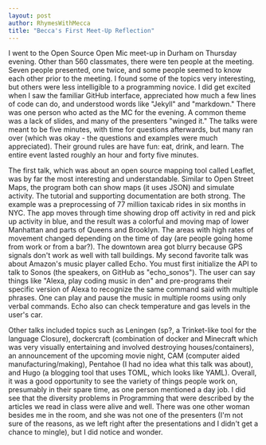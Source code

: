 ```yaml
---
layout: post
author: RhymesWithMecca
title: "Becca's First Meet-Up Reflection"
---
```


I went to the Open Source Open Mic meet-up in Durham on Thursday evening.  Other than 560 classmates, there were ten people at the meeting.  Seven people presented, one twice, and some people seemed to know each other prior to the meeting.  I found some of the topics very interesting, but others were less intelligible to a programming novice.  I did get excited when I saw the familiar GitHub interface, appreciated how much a few lines of code can do, and understood words like "Jekyll" and "markdown."  There was one person who acted as the MC for the evening.  A common theme was a lack of slides, and many of the presenters "winged it."  The talks were meant to be five minutes, with time for questions afterwards, but many ran over (which was okay - the questions and examples were much appreciated).  Their ground rules are have fun: eat, drink, and learn.  The entire event lasted roughly an hour and forty five minutes.

The first talk, which was about an open source mapping tool called Leaflet, was by far the most interesting and understandable.  Similar to Open Street Maps, the program both can show maps (it uses JSON) and simulate activity.  The tutorial and supporting documentation are both strong.  The example was a preprocessing of 77 million taxicab rides in six months in NYC.  The app moves through time showing drop off activity in red and pick up activity in blue, and the result was a colorful and moving map of lower Manhattan and parts of Queens and Brooklyn.  The areas with high rates of movement changed depending on the time of day (are people going home from work or from a bar?).  The downtown area got blurry because GPS signals don't work as well with tall buildings.  My second favorite talk was about Amazon's music player called Echo.  You must first initialize the API to talk to Sonos (the speakers, on GitHub as "echo_sonos").  The user can say things like "Alexa, play coding music in den" and pre-programs their specific version of Alexa to recognize the same command said with multiple phrases.  One can play and pause the music in multiple rooms using only verbal commands.  Echo also can check temperature and gas levels in the user's car.

Other talks included topics such as Leningen (sp?, a Trinket-like tool for the language Closure), dockercraft (combination of docker and Minecraft which was very visually entertaining and involved destroying houses/containers), an announcement of the upcoming movie night, CAM (computer aided manufacturing/making), Pentahoe (I had no idea what this talk was about), and Hugo (a blogging tool that uses TOML, which looks like YAML).  Overall, it was a good opportunity to see the variety of things people work on, presumably in their spare time, as one person mentioned a day job.  I did see that the diversity problems in Programming that were described by the articles we read in class were alive and well.  There was one other woman besides me in the room, and she was not one of the presenters (I'm not sure of the reasons, as we left right after the presentations and I didn't get a chance to mingle), but I did notice and wonder.
